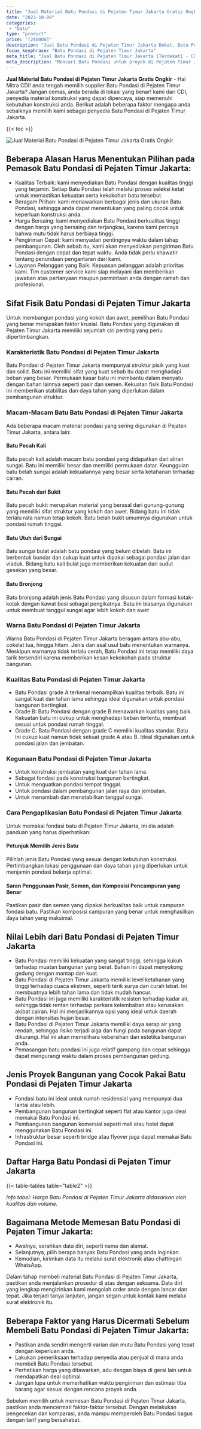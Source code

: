 ```yaml
---
title: "Jual Material Batu Pondasi di Pejaten Timur Jakarta Gratis Ongkir"
date: "2023-10-09"
categories:
 - "batu"
type: "product"
price: "[240000]"
description: "Jual Batu Pondasi di Pejaten Timur Jakarta Dekat. Batu Pondasi ini sering dipakai dalam proyek konstruksi sebagai pondasi bangunan yang kuat dan awet. Kontak kami untuk mendapatkan informasi lebih lanjut."
focus_keyphrase: "Batu Pondasi di Pejaten Timur Jakarta"
meta_title: "Jual Batu Pondasi di Pejaten Timur Jakarta [Terdekat] - CDI"
meta_description: "Mencari Batu Pondasi untuk proyek di Pejaten Timur Jakarta? Kami menyediakan Batu Pondasi berkualitas untuk pondasi bangunan. Segera dapatkan penawaran terbaik."
---
```


**Jual Material Batu Pondasi di Pejaten Timur Jakarta Gratis Ongkir** - Hai Mitra CDI! anda tengah memilih supplier Batu Pondasi di Pejaten Timur Jakarta? Jangan cemas, anda berada di lokasi yang benar! kami dari CDI, penyedia material konstruksi yang dapat dipercaya, siap memenuhi kebutuhan konstruksi anda. Berikut adalah beberapa faktor mengapa anda sebaiknya memilih kami sebagai penyedia Batu Pondasi di Pejaten Timur Jakarta.

{{< toc >}}

![Jual Material Batu Pondasi di Pejaten Timur Jakarta Gratis Ongkir](/images/batu/batu-pondasi-22.jpg)

## Beberapa Alasan Harus Menentukan Pilihan pada Pemasok Batu Pondasi di Pejaten Timur Jakarta:

*   Kualitas Terbaik: kami  menyediakan Batu Pondasi dengan kualitas tinggi yang terjamin. Setiap Batu Pondasi  telah melalui proses seleksi ketat untuk memastikan kekuatan serta kekokohan batu tersebut.
*   Beragam Pilihan: kami menawarkan berbagai jenis dan ukuran Batu Pondasi, sehingga anda dapat menentukan yang paling cocok untuk keperluan konstruksi anda.
*   Harga Bersaing: kami menyediakan Batu Pondasi berkualitas tinggi dengan harga yang bersaing dan terjangkau, karena kami percaya bahwa mutu tidak harus berbiaya tinggi.
*   Pengiriman Cepat: kami menyadari pentingnya waktu dalam tahap pembangunan. Oleh sebab itu, kami akan menyediakan pengiriman Batu Pondasi dengan cepat dan tepat waktu. Anda tidak perlu khawatir tentang penundaan pengantaran dari kami.
*   Layanan Pelanggan yang Baik: Kepuasan pelanggan adalah prioritas kami. Tim customer service kami siap melayani dan memberikan jawaban atas pertanyaan maupun permintaan anda dengan ramah dan profesional.

## Sifat Fisik Batu Pondasi di Pejaten Timur Jakarta

Untuk membangun pondasi yang kokoh dan awet, pemilihan Batu Pondasi yang benar merupakan faktor krusial. Batu Pondasi yang digunakan di Pejaten Timur Jakarta memiliki sejumlah ciri penting yang perlu dipertimbangkan.

### Karakteristik Batu Pondasi di Pejaten Timur Jakarta

Batu Pondasi di Pejaten Timur Jakarta mempunyai struktur pisik yang kuat dan solid. Batu ini memiliki sifat yang kuat sebab itu dapat menghadapi beban yang besar. Permukaan kasar batu ini membantu dalam menyatu dengan bahan lainnya seperti pasir dan semen. Kekuatan fisik Batu Pondasi ini memberikan stabilitas dan daya tahan yang diperlukan dalam pembangunan struktur.

### Macam-Macam Batu Batu Pondasi di Pejaten Timur Jakarta

Ada beberapa macam material pondasi yang sering digunakan di Pejaten Timur Jakarta, antara lain:

#### Batu Pecah Kali

Batu pecah kali adalah macam batu pondasi yang didapatkan dari aliran sungai. Batu ini memiliki besar dan memiliki permukaan datar. Keunggulan batu belah sungai adalah kekuatannya yang besar serta ketahanan terhadap cairan.

#### Batu Pecah dari Bukit

Batu pecah bukit merupakan material yang berasal dari gunung-gunung yang memiliki sifat struktur yang kokoh dan awet. Bidang batu ini tidak terlalu rata namun tetap kokoh. Batu belah bukit umumnya digunakan untuk pondasi rumah tinggal.

#### Batu Utuh dari Sungai

Batu sungai bulat adalah batu pondasi yang belum dibelah. Batu ini berbentuk bundar dan cukup kuat untuk dipakai sebagai pondasi jalan dan viaduk. Bidang batu kali bulat juga memberikan kekuatan dari sudut gesekan yang besar.

#### Batu Bronjong

Batu bronjong adalah jenis Batu Pondasi yang disusun dalam formasi kotak-kotak dengan kawat besi sebagai pengikatnya. Batu ini biasanya digunakan untuk membuat tanggul sungai agar lebih kokoh dan awet

### Warna Batu Pondasi di Pejaten Timur Jakarta

Warna Batu Pondasi di Pejaten Timur Jakarta beragam antara abu-abu, cokelat tua, hingga hitam. Jenis dan asal usul batu menentukan warnanya. Meskipun warnanya tidak terlalu cerah, Batu Pondasi ini tetap memiliki daya tarik tersendiri karena memberikan kesan kekokohan pada struktur bangunan.

### Kualitas Batu Pondasi di Pejaten Timur Jakarta

*   Batu Pondasi grade A terkenal menampilkan kualitas terbaik. Batu ini sangat kuat dan tahan lama sehingga ideal digunakan untuk pondasi bangunan bertingkat.
*   Grade B: Batu Pondasi dengan grade B menawarkan kualitas yang baik. Kekuatan batu ini cukup untuk menghadapi beban tertentu, membuat sesuai untuk pondasi rumah tinggal.
*   Grade C: Batu Pondasi dengan grade C memiliki kualitas standar. Batu ini cukup kuat namun tidak sekuat grade A atau B. Ideal digunakan untuk pondasi jalan dan jembatan.

### Kegunaan Batu Pondasi di Pejaten Timur Jakarta

*   Untuk konstruksi jembatan yang kuat dan tahan lama.
*   Sebagai fondasi pada konstruksi bangunan bertingkat.
*   Untuk menguatkan pondasi tempat tinggal.
*   Untuk pondasi dalam pembangunan jalan raya dan jembatan.
*   Untuk menambah dan menstabilkan tanggul sungai.

### Cara Pengaplikasian Batu Pondasi di Pejaten Timur Jakarta

Untuk memakai fondasi batu di Pejaten Timur Jakarta, ini dia adalah panduan yang harus diperhatikan:

#### Petunjuk Memilih Jenis Batu

Pilihlah jenis Batu Pondasi yang sesuai dengan kebutuhan konstruksi. Pertimbangkan lokasi penggunaan dan daya tahan yang diperlukan untuk menjamin pondasi bekerja optimal.

#### Saran Penggunaan Pasir, Semen, dan Komposisi Pencampuran yang Benar

Pastikan pasir dan semen yang dipakai berkualitas baik untuk campuran fondasi batu. Pastikan komposisi campuran yang benar untuk menghasilkan daya tahan yang maksimal.

## Nilai Lebih dari Batu Pondasi di Pejaten Timur Jakarta

*   Batu Pondasi memiliki kekuatan yang sangat tinggi, sehingga kukuh terhadap muatan bangunan yang berat. Bahan ini dapat menyokong gedung dengan mantap dan kuat.
*   Batu Pondasi di Pejaten Timur Jakarta memiliki level ketahanan yang tinggi terhadap cuaca ekstrem, seperti terik surya dan curah lebat. Ini membuatnya lebih tahan lama dan tidak mudah hancur.
*   Batu Pondasi ini juga memiliki karakteristik resisten terhadap kadar air, sehingga tidak rentan terhadap perkara kelembaban atau kerusakan akibat cairan. Hal ini menjadikannya opsi yang ideal untuk daerah dengan intensitas hujan besar.
*   Batu Pondasi di Pejaten Timur Jakarta memiliki daya serap air yang rendah, sehingga risiko terjadi alga dan fungi pada bangunan dapat dikurangi. Hal ini akan memelihara kebersihan dan estetika bangunan anda.
*   Pemasangan batu pondasi ini juga relatif gampang dan cepat sehingga dapat mengurangi waktu dalam proses pembangunan gedung.

## Jenis Proyek Bangunan yang Cocok Pakai Batu Pondasi di Pejaten Timur Jakarta

*   Fondasi batu ini ideal untuk rumah residensial yang mempunyai dua lantai atau lebih.
*   Pembangunan bangunan bertingkat seperti flat atau kantor juga ideal memakai Batu Pondasi ini.
*   Pembangunan bangunan komersial seperti mall atau hotel dapat menggunakan Batu Pondasi ini.
*   Infrastruktur besar seperti bridge atau flyover juga dapat memakai Batu Pondasi ini.

## Daftar Harga Batu Pondasi di Pejaten Timur Jakarta

{{< table-tables table="table2" >}}

_Info tabel: Harga Batu Pondasi di Pejaten Timur Jakarta didasarkan oleh kualitas dan volume._

## Bagaimana Metode Memesan Batu Pondasi di Pejaten Timur Jakarta:

*   Awalnya, serahkan data diri, seperti nama dan alamat.
*   Selanjutnya, pilih berapa banyak Batu Pondasi yang anda inginkan.
*   Kemudian, kirimkan data itu melalui surat elektronik atau chattingan WhatsApp.

Dalam tahap membeli material Batu Pondasi di Pejaten Timur Jakarta, pastikan anda menjalankan prosedur di atas dengan seksama. Data diri yang lengkap mengizinkan kami mengolah order anda dengan lancar dan tepat. Jika terjadi tanya lanjutan, jangan segan untuk kontak kami melalui surat elektronik itu.

## Beberapa Faktor yang Harus Dicermati Sebelum Membeli Batu Pondasi di Pejaten Timur Jakarta:

*   Pastikan anda sendiri mengerti varian dan mutu Batu Pondasi yang tepat dengan keperluan anda.
*   Lakukan pemeriksaan terhadap penyedia atau penjual di mana anda membeli Batu Pondasi tersebut.
*   Perhatikan harga yang ditawarkan, adu dengan biaya di gerai lain untuk mendapatkan deal optimal.
*   Jangan lupa untuk memerhatikan waktu pengiriman dan estimasi tiba barang agar sesuai dengan rencana proyek anda.

Sebelum memilih untuk memesan Batu Pondasi di Pejaten Timur Jakarta, pastikan anda mencermati faktor-faktor tersebut. Dengan melakukan pengecekan dan komparasi, anda mampu memperoleh Batu Pondasi bagus dengan tarif yang bersahabat.